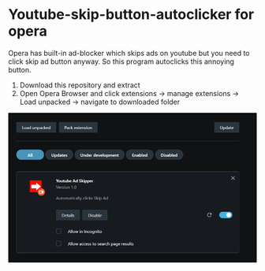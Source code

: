 # Youtube-skip-button-autoclicker for opera

Opera has built-in ad-blocker which skips ads on youtube but you need to click skip ad button anyway. So this program autoclicks this annoying button.

1. Download this repository and extract
2. Open Opera Browser and click extensions -> manage extensions -> Load unpacked -> navigate to downloaded folder


![alt text](https://github.com/VkHyperNova/Youtube-skip-button-autoclicker/blob/master/youtube.PNG?raw=true)
